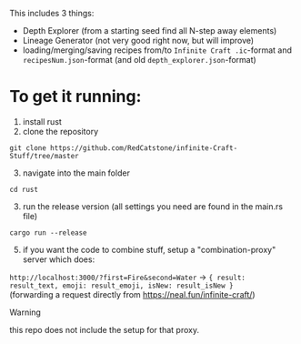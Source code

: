This includes 3 things:
- Depth Explorer (from a starting seed find all N-step away elements)
- Lineage Generator (not very good right now, but will improve)
- loading/merging/saving recipes from/to `Infinite Craft .ic`-format and `recipesNum.json`-format (and old `depth_explorer.json`-format)



# To get it running:
1. install rust
2. clone the repository
```
git clone https://github.com/RedCatstone/infinite-Craft-Stuff/tree/master
```
3. navigate into the main folder
```
cd rust
```
3. run the release version (all settings you need are found in the main.rs file)
```
cargo run --release
```

5. if you want the code to combine stuff, setup a "combination-proxy" server which does:

`http://localhost:3000/?first=Fire&second=Water` -> `{ result: result_text, emoji: result_emoji, isNew: result_isNew }`  
(forwarding a request directly from https://neal.fun/infinite-craft/)
> [!WARNING]  
> this repo does not include the setup for that proxy.
